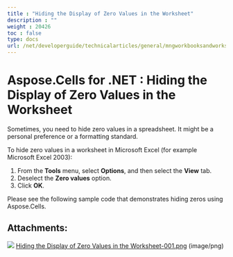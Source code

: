 ```yaml
---
title : "Hiding the Display of Zero Values in the Worksheet" 
description : "" 
weight : 20426 
toc : false
type: docs
url: /net/developerguide/technicalarticles/general/mngworkbooksandworksheets/hiding+the+display+of+zero+values+in+the+worksheet/
---
```


# Aspose.Cells for .NET : Hiding the Display of Zero Values in the Worksheet


Sometimes, you need to hide zero values in a spreadsheet. It might be a personal preference or a formatting standard.

To hide zero values in a worksheet in Microsoft Excel (for example Microsoft Excel 2003):

1.  From the **Tools** menu, select **Options**, and then select the **View** tab.
2.  Deselect the **Zero values** option.
3.  Click **OK**.

Please see the following sample code that demonstrates hiding zeros using Aspose.Cells.

## Attachments:

![](https://docs2.aspose.com/cells/net/images/icons/bullet_blue.gif) [Hiding the Display of Zero Values in the Worksheet-001.png](https://docs2.aspose.com/cells/net/attachments/5017681/5112620.png) (image/png)  

